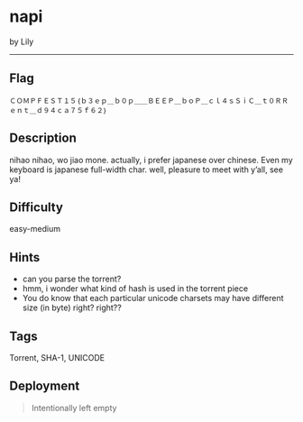# napi

by Lily

---

## Flag

```
ＣＯＭＰＦＥＳＴ１５｛ｂ３ｅｐ＿ｂ０ｐ＿＿ＢＥＥＰ＿ｂｏＰ＿ｃｌ４ｓＳｉＣ＿ｔ０ＲＲｅｎｔ＿ｄ９４ｃａ７５ｆ６２｝
```

## Description
nihao nihao, wo jiao mone. actually, i prefer japanese over chinese. Even my keyboard is japanese full-width char. well, pleasure to meet with y’all, see ya!

## Difficulty
easy-medium

## Hints
* can you parse the torrent?
* hmm, i wonder what kind of hash is used in the torrent piece
* You do know that each particular unicode charsets may have different size (in byte) right? right??

## Tags
Torrent, SHA-1, UNICODE
## Deployment
> Intentionally left empty

